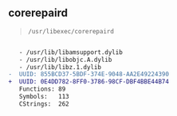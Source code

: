 ## corerepaird

> `/usr/libexec/corerepaird`

```diff

   - /usr/lib/libamsupport.dylib
   - /usr/lib/libobjc.A.dylib
   - /usr/lib/libz.1.dylib
-  UUID: 855BCD37-5BDF-374E-9048-AA2E49224390
+  UUID: 0E4DD782-8FF0-3786-98CF-DBF4BBE44B74
   Functions: 89
   Symbols:   113
   CStrings:  262

```
